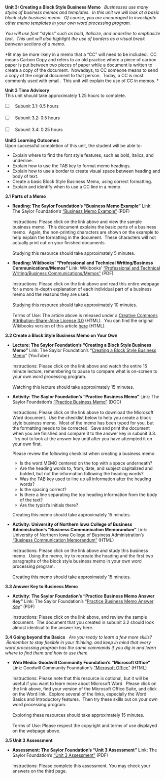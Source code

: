 **Unit 3: Creating a Block Style Business Memo** <span id="3"></span> 
*Businesses use many styles of business memos and templates.  In this
unit we will look at a basic block style business memo.  Of course, you
are encouraged to investigate other memo templates in your own word
processing program.*  
    
 *You will use font “styles” such as bold, italicize, and underline to
emphasize text.  This unit will also highlight the use of borders as a
visual break between sections of a memo.*  
    
 *Iit may be more likely in a memo that a “CC” will need to be included.
 CC means Carbon Copy and refers to an old practice where a piece of
carbon paper is put between two pieces of paper while a document is
written to create a copy of the document.  Nowadays, to CC someone means
to send a copy of the original document to that person.  Today, a CC is
most commonly used with email.  This unit will explain the use of CC in
memos. *

**Unit 3 Time Advisory**  
This unit should take approximately 1.25 hours to complete.  
  
 <span
style="color: rgb(85, 85, 85); font-family: 'Myriad Pro', 'Gill Sans', 'Gill Sans MT', Calibri, sans-serif; font-size: 16px; line-height: 24px; -webkit-text-size-adjust: none; ">☐
   </span>Subunit 3.1: 0.5 hours  
  
 <span
style="color: rgb(85, 85, 85); font-family: 'Myriad Pro', 'Gill Sans', 'Gill Sans MT', Calibri, sans-serif; font-size: 16px; line-height: 24px; -webkit-text-size-adjust: none; ">☐
   </span>Subunit 3.2: 0.5 hours  
  
 <span
style="color: rgb(85, 85, 85); font-family: 'Myriad Pro', 'Gill Sans', 'Gill Sans MT', Calibri, sans-serif; font-size: 16px; line-height: 24px; -webkit-text-size-adjust: none; ">☐
   </span>Subunit 3.4: 0.25 hours

**Unit3 Learning Outcomes**  
Upon successful completion of this unit, the student will be able to:  
-   Explain where to find the font style features, such as bold,
    italics, and underline.
-   Explain how to use the TAB key to format memo headings.
-   Explain how to use a border to create visual space between heading
    and body of text.
-   Create a basic Block Style Business Memo, using correct formatting.
-   Explain and identify when to use a CC line in a memo.

**3.1 Parts of a Memo** <span id="3.1"></span> 
-   **Reading: The Saylor Foundation’s “Business Memo Example”**
    Link: The Saylor Foundation’s [“Business Memo
    Example”](http://www.saylor.org/site/wp-content/uploads/2012/10/PRDV003-3.1-BusMemo-FINAL.pdf) (PDF)  
        
     Instructions: Please click on the link above and view the sample
    business memo.  This document explains the basic parts of a business
    memo.  Again, the non-printing characters are shown on the example
    to help explain the formatting in the document.  These characters
    will not actually print out on your finished documents.  
        
     Studying this resource should take approximately 5 minutes.

-   **Reading: Wikibooks’ “Professional and Technical Writing/Business
    Communications/Memos”**
    Link: Wikibooks’ [“Professional and Technical Writing/Business
    Communications/Memos”](http://www.saylor.org/site/wp-content/uploads/2012/10/PRDV003_Wikibooks_Professional-and-Technical-Writing-Business-Communications-Memos_10.4.12.pdf) (PDF)  
        
     Instructions: Please click on the link above and read this entire
    webpage for a more in-depth explanation of each individual part of a
    business memo and the reasons they are used.  
        
     Studying this resource should take approximately 10 minutes.  
        
     Terms of Use: The article above is released under a [Creative
    Commons Attribution-Share-Alike License
    3.0](http://creativecommons.org/licenses/by-sa/3.0/) (HTML).  You
    can find the original Wikibooks version of this article
    [here](http://en.wikibooks.org/wiki/Professional_and_Technical_Writing/Business_Communications/Memos)
    (HTML).

**3.2 Create a Block Style Business Memo on Your Own** <span
id="3.2"></span> 
-   **Lecture: The Saylor Foundation’s “Creating a Block Style Business
    Memo”**
    Link: The Saylor Foundation’s “[Creating a Block Style Business
    Memo](http://www.youtube.com/watch?v=42csma6FA7w)” (YouTube)  
        
     Instructions: Please click on the link above and watch the entire
    15 minute lecture, remembering to pause to compare what is on-screen
    to your own word processing program.  
        
     Watching this lecture should take approximately 15 minutes.

-   **Activity: The Saylor Foundation’s “Practice Business Memo”**
    Link: The Saylor Foundation’s [“Practice Business
    Memo”](http://www.saylor.org/site/wp-content/uploads/2012/10/PRDV003-3.2-Practice-BusMemo-FINAL.doc) (DOC)  
        
     Instructions: Please click on the link above to download the
    Microsoft Word document.  Use the checklist below to help you create
    a block style business memo.  Most of the memo has been typed for
    you, but the formatting needs to be corrected.  Save and print the
    document when you are finished and compare it to the answer key in
    subunit 3.3.  Try not to look at the answer key until after you have
    attempted it on your own first.  
      
     Please review the following checklist when creating a business
    memo:  

    -   Is the word MEMO centered on the top with a space underneath?
    -   Are the heading words to, from, date, and subject capitalized
        and bolded, but not the information following the heading words?
    -   Was the TAB key used to line up all information after the
        heading words?
    -   Is the spacing correct?
    -   Is there a line separating the top heading information from the
        body of the text?
    -   Are the typist’s initials there? 

    Creating this memo should take approximately 15 minutes.

-   **Activity: University of Northern Iowa College of Business
    Administration’s “Business Communication Memorandum”**
    Link: University of Northern Iowa College of Business
    Administration’s [“Business Communication
    Memorandum”](http://business.uni.edu/buscomm/faculty/memo.html) (HTML)  
        
     Instructions: Please click on the link above and study this
    business memo.  Using the memo, try to recreate the heading and the
    first two paragraphs of the block style business memo in your own
    word processing program.  
        
     Creating this memo should take approximately 15 minutes.

**3.3 Answer Key to Business Memo** <span id="3.3"></span> 
-   **Activity: The Saylor Foundation’s “Practice Business Memo Answer
    Key”**
    Link: The Saylor Foundation’s “[Practice Business Memo Answer
    Key](http://www.saylor.org/site/wp-content/uploads/2012/10/PRDV003-Practice-BusMemo-Key.pdf)”
    (PDF)  
        
     Instructions: Please click on the link above, and review the sample
    document.  The document that you created in subunit 3.2 should look
    almost identical to the answer key here.

**3.4 Going beyond the Basics** <span id="3.4"></span> 
*Are you ready to learn a few more skills?  Remember to stay flexible in
your thinking, and keep in mind that every word processing program has
the same commands if you dig in and learn where to find them and how to
use them.*

-   **Web Media: Goodwill Community Foundation’s “Microsoft Office”**
    Link: Goodwill Community Foundation’s [“Microsoft
    Office”](http://www.gcflearnfree.org/office) (HTML)  
        
     Instructions: Please note that this resource is optional, but it
    will be useful if you want to learn more about Microsoft Word. 
    Please click on the link above, find your version of the Microsoft
    Office Suite, and click on the Word link.  Explore several of the
    links, especially the Word Basics and Introductory features.  Then
    try these skills out on your own word processing program.  
        
     Exploring these resources should take approximately 15 minutes.  
        
     Terms of Use: Please respect the copyright and terms of use
    displayed on the webpage above.

**3.5 Unit 3 Assessment** <span id="3.5"></span> 
-   **Assessment: The Saylor Foundation’s “Unit 3 Assessment”**
    Link: The Saylor Foundation’s [“Unit 3
    Assessment”](http://www.saylor.org/site/wp-content/uploads/2013/02/PRDV003-Assessment-Unit3.pdf)
    (PDF)  
        
     Instructions: Please complete this assessment. You may check your
    answers on the third page.



